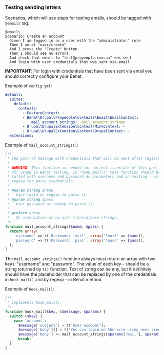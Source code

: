 ### Testing sending letters

Scenarios, which will use steps for testing emails, should be tagged with `@emails` tag.

```gherkin
@emails
Scenario: Create an account
  Given I am logged in as a user with the "administrator" role
  Then I am at "user/create"
  And I press the "Create" button
  Then I should see no errors
  And check that email to "test@propeople.com.ua" was sent
  And login with user credentials that was sent via email
```

**IMPORTANT**: For login with credentials that have been sent via email you should correctly configure your Behat.

Example of `config.yml`:
```yml
default:
  suites:
    default:
      contexts:
        - FeatureContext: ~
        - Behat\Drupal\Propeople\Contexts\Email\EmailContext:
            mail_account_strings: _mail_account_strings
        - Drupal\DrupalExtension\Context\MinkContext: ~
        - Drupal\DrupalExtension\Context\DrupalContext: ~
  extensions:
```

Example of `mail_account_strings()`:
```php
/**
 * The part of message with credentials that will be sent after registration.
 *
 * WARNING! This function is needed for correct translate of this part and
 * for usage in Behat testing. In "hook_mail()" this function should be
 * called with username and password as parameters and in testing - with
 * regexp for parse credentials.
 *
 * @param string $name
 *   User login or regexp to parse it.
 * @param string $pass
 *   User password or regexp to parse it.
 *
 * @return array
 *   An associative array with translatable strings.
 */
function mail_account_strings($name, $pass) {
  return array(
    'username' => t('Username: !mail', array('!mail' => $name)),
    'password' => t('Password: !pass', array('!pass' => $pass)),
  );
}
```

The `mail_account_strings()` function always must return an array with two keys: "username" and "password". The value of each key - should be a string returned by `t()` function. Text of string can be any, but it definitely should have the placeholder that can be replaced by one of the credentials in `hook_mail()` and by regexp - in Behat method.

Example of `hook_mail()`:
```php
/**
 * Implements hook_mail().
 */
function hook_mail($key, &$message, $params) {
  switch ($key) {
    case 'account':
      $message['subject'] = t('User account');
      $message['body'][] = t('You can login on the site using next credentials:');
      $message['body'] += mail_account_strings($params['mail'], $params['pass']);
      break;
  }
}
```

